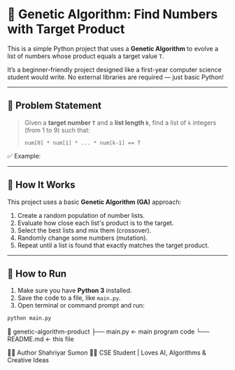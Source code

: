 # 🎯 Genetic Algorithm: Find Numbers with Target Product

This is a simple Python project that uses a **Genetic Algorithm** to evolve a list of numbers whose product equals a target value `T`.

It’s a beginner-friendly project designed like a first-year computer science student would write. No external libraries are required — just basic Python!

---

## 📌 Problem Statement

> Given a **target number `T`** and a **list length `k`**, find a list of `k` integers (from 1 to 9) such that:
> 
> ```
> num[0] * num[1] * ... * num[k-1] == T
> ```

✅ Example:

---

## 🧬 How It Works

This project uses a basic **Genetic Algorithm (GA)** approach:
1. Create a random population of number lists.
2. Evaluate how close each list's product is to the target.
3. Select the best lists and mix them (crossover).
4. Randomly change some numbers (mutation).
5. Repeat until a list is found that exactly matches the target product.

---

## 🚀 How to Run

1. Make sure you have **Python 3** installed.
2. Save the code to a file, like `main.py`.
3. Open terminal or command prompt and run:

```bash
python main.py
```
📁 genetic-algorithm-product
├── main.py        ← main program code
└── README.md      ← this file

🙋‍♂️ Author
Shahriyar Sumon
👨‍🎓 CSE Student | Loves AI, Algorithms & Creative Ideas
